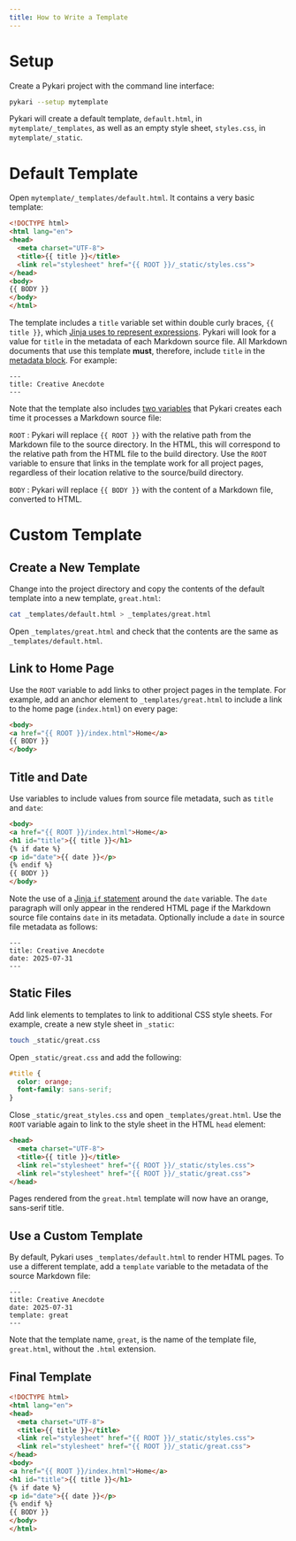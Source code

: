 ```yaml
---
title: How to Write a Template
---
```


# Setup

Create a Pykari project with the command line interface:

```bash
pykari --setup mytemplate
```

Pykari will create a default template, `default.html`, in `mytemplate/_templates`, as well as an empty style sheet, `styles.css`, in `mytemplate/_static`.

# Default Template

Open `mytemplate/_templates/default.html`. It contains a very basic template:

```html
<!DOCTYPE html>
<html lang="en">
<head>
  <meta charset="UTF-8">
  <title>{{ title }}</title>
  <link rel="stylesheet" href="{{ ROOT }}/_static/styles.css">
</head>
<body>
{{ BODY }}
</body>
</html>
```

The template includes a `title` variable set within double curly braces, `{{ title }}`, which [Jinja uses to represent expressions][jinja-expr]. Pykari will look for a value for `title` in the metadata of each Markdown source file. All Markdown documents that use this template **must**, therefore, include `title` in the [metadata block](../user-guide/markdown.html#metadata). For example:

```
---
title: Creative Anecdote
---
```

Note that the template also includes [two variables](../user-guide/static.html#variables) that Pykari creates each time it processes a Markdown source file:

`ROOT`
: Pykari will replace `{{ ROOT }}` with the relative path from the Markdown file to the source directory. In the HTML, this will correspond to the relative path from the HTML file to the build directory. Use the `ROOT` variable to ensure that links in the template work for all project pages, regardless of their location relative to the source/build directory.

`BODY`
: Pykari will replace `{{ BODY }}` with the content of a Markdown file, converted to HTML.

# Custom Template

## Create a New Template

Change into the project directory and copy the contents of the default template into a new template, `great.html`:

```bash
cat _templates/default.html > _templates/great.html
```

Open `_templates/great.html` and check that the contents are the same as `_templates/default.html`.

## Link to Home Page

Use the `ROOT` variable to add links to other project pages in the template. For example, add an anchor element to `_templates/great.html` to include a link to the home page (`index.html`) on every page:

```html
<body>
<a href="{{ ROOT }}/index.html">Home</a>
{{ BODY }}
</body>
```

## Title and Date

Use variables to include values from source file metadata, such as `title` and `date`:

```html
<body>
<a href="{{ ROOT }}/index.html">Home</a>
<h1 id="title">{{ title }}</h1>
{% if date %}
<p id="date">{{ date }}</p>
{% endif %}
{{ BODY }}
</body>
```

Note the use of a [Jinja `if` statement][jinja-if] around the `date` variable. The `date` paragraph will only appear in the rendered HTML page if the Markdown source file contains `date` in its metadata. Optionally include a `date` in source file metadata as follows:

```
---
title: Creative Anecdote
date: 2025-07-31
---
```

## Static Files

Add link elements to templates to link to additional CSS style sheets. For example, create a new style sheet in `_static`:

```bash
touch _static/great.css
```

Open `_static/great.css` and add the following:

```css
#title {
  color: orange;
  font-family: sans-serif;
}
```

Close `_static/great_styles.css` and open `_templates/great.html`. Use the `ROOT` variable again to link to the style sheet in the HTML `head` element:

```html
<head>
  <meta charset="UTF-8">
  <title>{{ title }}</title>
  <link rel="stylesheet" href="{{ ROOT }}/_static/styles.css">
  <link rel="stylesheet" href="{{ ROOT }}/_static/great.css">
</head>
```

Pages rendered from the `great.html` template will now have an orange, sans-serif title.

## Use a Custom Template

By default, Pykari uses `_templates/default.html` to render HTML pages. To use a different template, add a `template` variable to the metadata of the source Markdown file:

```
---
title: Creative Anecdote
date: 2025-07-31
template: great
---
```

Note that the template name, `great`, is the name of the template file, `great.html`, without the `.html` extension.

## Final Template

```html
<!DOCTYPE html>
<html lang="en">
<head>
  <meta charset="UTF-8">
  <title>{{ title }}</title>
  <link rel="stylesheet" href="{{ ROOT }}/_static/styles.css">
  <link rel="stylesheet" href="{{ ROOT }}/_static/great.css">
</head>
<body>
<a href="{{ ROOT }}/index.html">Home</a>
<h1 id="title">{{ title }}</h1>
{% if date %}
<p id="date">{{ date }}</p>
{% endif %}
{{ BODY }}
</body>
</html>
```

[jinja-expr]: https://jinja.palletsprojects.com/en/stable/templates/#expressions
[jinja-if]: https://jinja.palletsprojects.com/en/stable/templates/#if
[pygments-gen-styles]: https://pygments.org/docs/cmdline/#generating-styles

